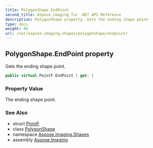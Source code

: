 ```yaml
---
title: PolygonShape.EndPoint
second_title: Aspose.Imaging for .NET API Reference
description: PolygonShape property. Gets the ending shape point
type: docs
weight: 40
url: /net/aspose.imaging.shapes/polygonshape/endpoint/
---
```

## PolygonShape.EndPoint property

Gets the ending shape point.

```csharp
public virtual PointF EndPoint { get; }
```

### Property Value

The ending shape point.

### See Also

* struct [PointF](../../../aspose.imaging/pointf/)
* class [PolygonShape](../)
* namespace [Aspose.Imaging.Shapes](../../polygonshape/)
* assembly [Aspose.Imaging](../../../)


